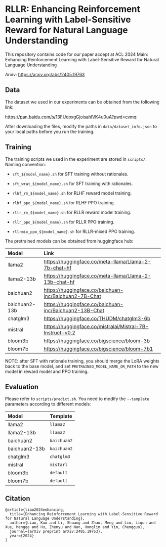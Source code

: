 # RLLR: Enhancing Reinforcement Learning with Label-Sensitive Reward for Natural Language Understanding

This repository contains code for our paper accept at ACL 2024 Main: Enhancing Reinforcement Learning with Label-Sensitive Reward for Natural Language Understanding

Arxiv: https://arxiv.org/abs/2405.19763

## Data

The dataset we used in our experiments can be obtained from the following link:

https://pan.baidu.com/s/13FUopxgGjoisahIVK4u0uA?pwd=cvmq

After downloading the files, modify the paths in `data/dataset_info.json` to your local paths before you run the training.

## Training

The training scripts we used in the experiment are stored in `scripts/`. Naming convention:

- `sft_${model_name}.sh` for SFT training without rationales.

- `sft_wrat_${model_name}.sh` for SFT training with rationales.

- `rlhf_rm_${model_name}.sh` for RLHF reward model training.

- `rlhf_ppo_${model_name}.sh` for RLHF PPO training.

- `rllr_rm_${model_name}.sh` for RLLR reward model training.

- `rllr_ppo_${model_name}.sh` for RLLR PPO training.

- `rllrmix_ppo_${model_name}.sh` for RLLR-mixed PPO training.

The pretrained models can be obtained from huggingface hub:

| Model | Link |
|:-|:-|
| llama2 | https://huggingface.co/meta-llama/Llama-2-7b-chat-hf |
| llama2-13b | https://huggingface.co/meta-llama/Llama-2-13b-chat-hf |
| baichuan2 | https://huggingface.co/baichuan-inc/Baichuan2-7B-Chat |
| baichuan2-13b | https://huggingface.co/baichuan-inc/Baichuan2-13B-Chat |
| chatglm3 | https://huggingface.co/THUDM/chatglm3-6b |
| mistral | https://huggingface.co/mistralai/Mistral-7B-Instruct-v0.2 |
| bloom3b | https://huggingface.co/bigscience/bloom-3b |
| bloom7b | https://huggingface.co/bigscience/bloom-7b1 |

NOTE: after SFT with rationale training, you should merge the LoRA weights back to the base model, and set `PRETRAINED_MODEL_NAME_OR_PATH` to the new model in reward model and PPO training.

## Evaluation

Please refer to `scripts/predict.sh`. You need to modify the `--template` parameters according to different models:

| Model | Template |
|:-|:-|
| llama2 | `llama2` |
| llama2-13b | `llama2` |
| baichuan2 | `baichuan2` |
| baichuan2-13b | `baichuan2` |
| chatglm3 | `chatglm3` |
| mistral | `mistarl` |
| bloom3b | `default` |
| bloom7b | `default` |

## Citation
```
@article{liao2024enhancing,
  title={Enhancing Reinforcement Learning with Label-Sensitive Reward for Natural Language Understanding},
  author={Liao, Kuo and Li, Shuang and Zhao, Meng and Liu, Liqun and Xue, Mengge and Hu, Zhenyu and Han, Honglin and Yin, Chengguo},
  journal={arXiv preprint arXiv:2405.19763},
  year={2024}
}
```
